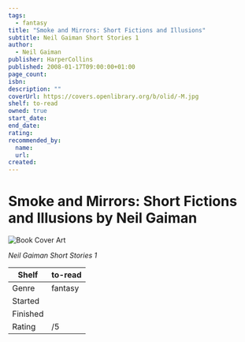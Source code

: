 ```yaml
---
tags:
  - fantasy
title: "Smoke and Mirrors: Short Fictions and Illusions"
subtitle: Neil Gaiman Short Stories 1
author:
  - Neil Gaiman
publisher: HarperCollins
published: 2008-01-17T09:00:00+01:00
page_count:
isbn:
description: ""
coverUrl: https://covers.openlibrary.org/b/olid/-M.jpg
shelf: to-read
owned: true
start_date:
end_date:
rating:
recommended_by:
  name:
  url:
created:
---
```


# Smoke and Mirrors: Short Fictions and Illusions by Neil Gaiman

![Book Cover Art](https://covers.openlibrary.org/b/olid/-M.jpg)

_Neil Gaiman Short Stories 1_

| Shelf | to-read |
| --- | --- |
| Genre | fantasy |
| Started |  |
| Finished |  |
| Rating | /5 |

